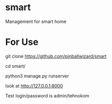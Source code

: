 # smart
Management for smart home

# For Use

git clone https://github.com/pinballwizard/smart

cd smart/

python3 manage.py runserver


look at http://127.0.0.1:8000


Test login/password is admin/tehnokom